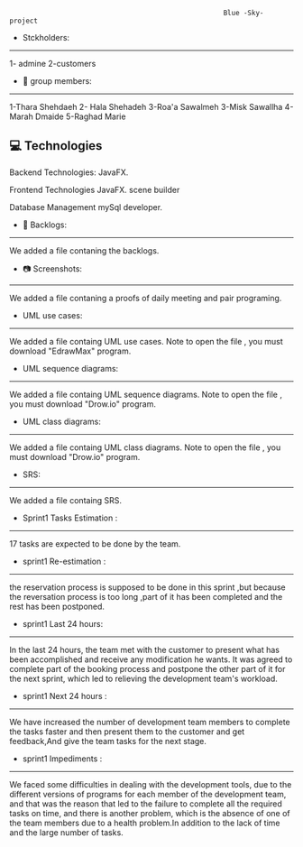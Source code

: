                                                          Blue -Sky- project  

 
                                                
* Stckholders:
----------------------------------
1- admine
2-customers

* 🤝 group members:
----------------------------------
1-Thara Shehdaeh
2- Hala Shehadeh 
3-Roa'a Sawalmeh
3-Misk Sawallha
4-Marah Dmaide
5-Raghad Marie

💻 Technologies
------------------------------------
Backend Technologies:
JavaFX.

Frontend Technologies
JavaFX.
scene builder

Database Management
mySql developer.

* 📘 Backlogs:
------------------------------------
We added a file contaning the backlogs.

* 📷 Screenshots:
-------------------------------------
We added a file contaning a proofs of daily meeting and pair programing.


* UML use cases:
-------------------------------------
We added a file containg  UML use cases.
Note to open the file , you must download "EdrawMax" program.

* UML sequence diagrams:
-------------------------------------
We added a file containg UML sequence diagrams.
Note to open the file , you must download "Drow.io" program.

* UML class diagrams:
-------------------------------------
We added a file containg UML class diagrams.
Note to open the file , you must download "Drow.io" program.

* SRS:
-------------------------------------
We added a file containg SRS.


* Sprint1 Tasks Estimation :
-------------------------------------
17 tasks are expected to be done by the team.

* sprint1 Re-estimation :
------------------------------------- 
the reservation process is supposed to be done in this sprint ,but because the reversation process is too long ,part of it has been completed and the rest has been postponed.

* sprint1 Last 24 hours:
------------------------------------- 
In the last 24 hours, the team met with the customer to present what has been accomplished and receive any modification he wants. It was agreed to complete part of the booking process and postpone the other part of it for the next sprint, which led to relieving the development team's workload.

* sprint1 Next 24 hours :
------------------------------------- 
We have increased the number of development team members to complete the tasks faster and then present them to the customer and get feedback,And give the team tasks for the next stage.


* sprint1 Impediments :
------------------------------------- 
We faced some difficulties in dealing with the development tools, due to the different versions of programs for each member of the development team, and that was the reason that led to the failure to complete all the required tasks on time, and there is another problem, which is the absence of one of the team members due to a health problem.In addition to the lack of time and the large number of tasks.

